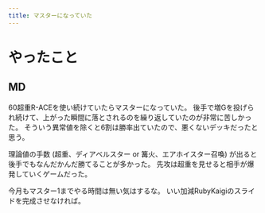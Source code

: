```yaml
---
title: マスターになっていた
---
```


# やったこと

## MD

60超重R-ACEを使い続けていたらマスターになっていた。
後手で増Gを投げられ続けて、上がった瞬間に落とされるのを繰り返していたのが非常に苦しかった。
そういう異常値を除くと6割は勝率出ていたので、悪くないデッキだったと思う。

理論値の手数 (超重、ディアベルスター or 篝火、エアホイスター召喚) が出ると後手でもなんだかんだ勝てることが多かった。
先攻は超重を見せると相手が爆発していくゲームだった。

今月もマスター1までやる時間は無い気はするな。
いい加減RubyKaigiのスライドを完成させなければ。
